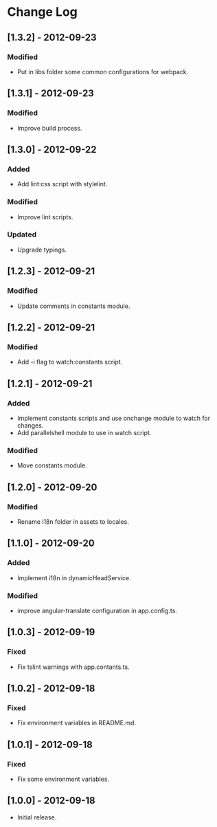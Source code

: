 # Change Log

## [1.3.2] - 2012-09-23

### Modified
- Put in libs folder some common configurations for webpack.


## [1.3.1] - 2012-09-23

### Modified
- Improve build process.


## [1.3.0] - 2012-09-22

### Added
- Add lint:css script with stylelint.

### Modified
- Improve lint scripts.

### Updated
- Upgrade typings.


## [1.2.3] - 2012-09-21

### Modified
- Update comments in constants module.


## [1.2.2] - 2012-09-21

### Modified
- Add -i flag to watch:constants script.


## [1.2.1] - 2012-09-21

### Added
- Implement constants scripts and use onchange module to watch for changes.
- Add parallelshell module to use in watch script.

### Modified
- Move constants module.


## [1.2.0] - 2012-09-20

### Modified
- Rename i18n folder in assets to locales.


## [1.1.0] - 2012-09-20

### Added
- Implement i18n in dynamicHeadService.

### Modified
- improve angular-translate configuration in app.config.ts.


## [1.0.3] - 2012-09-19

### Fixed
- Fix tslint warnings with app.contants.ts.


## [1.0.2] - 2012-09-18

### Fixed
- Fix environment variables in README.md.


## [1.0.1] - 2012-09-18

### Fixed
- Fix some environment variables.


## [1.0.0] - 2012-09-18

* Initial release.